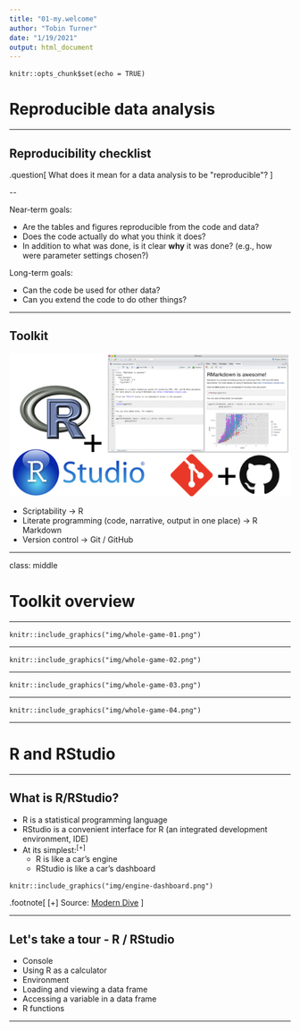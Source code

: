 ```yaml
---
title: "01-my.welcome"
author: "Tobin Turner"
date: "1/19/2021"
output: html_document
---
```


```{r setup, include=FALSE}
knitr::opts_chunk$set(echo = TRUE)
```

# Reproducible data analysis

---

## Reproducibility checklist

.question[
What does it mean for a data analysis to be "reproducible"?
]

--

Near-term goals:

- Are the tables and figures reproducible from the code and data?
- Does the code actually do what you think it does?
- In addition to what was done, is it clear **why** it was done? 
(e.g., how were parameter settings chosen?)

Long-term goals:

- Can the code be used for other data?
- Can you extend the code to do other things?

---

## Toolkit

![toolkit](img/toolkit.png)

- Scriptability $\rightarrow$ R
- Literate programming (code, narrative, output in one place) $\rightarrow$ R Markdown
- Version control $\rightarrow$ Git / GitHub

---

class: middle

# Toolkit overview

---

```{r echo=FALSE, out.width="100%"}
knitr::include_graphics("img/whole-game-01.png")
```

---

```{r echo=FALSE, out.width="100%"}
knitr::include_graphics("img/whole-game-02.png")
```

---

```{r echo=FALSE, out.width="100%"}
knitr::include_graphics("img/whole-game-03.png")
```

---

```{r echo=FALSE, out.width="100%"}
knitr::include_graphics("img/whole-game-04.png")
```

---

# R and RStudio

---

## What is R/RStudio?

- R is a statistical programming language
- RStudio is a convenient interface for R (an integrated development environment, IDE)
- At its simplest:<sup>[+]</sup>
    - R is like a car’s engine
    - RStudio is like a car’s dashboard

```{r fig.align="center", echo=FALSE}
knitr::include_graphics("img/engine-dashboard.png")
```

.footnote[
[+] Source: [Modern Dive](https://moderndive.com/)
]

---

## Let's take a tour - R / RStudio

- Console
- Using R as a calculator
- Environment
- Loading and viewing a data frame
- Accessing a variable in a data frame
- R functions

---